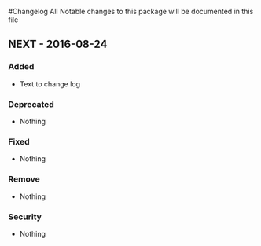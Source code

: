 #Changelog
All Notable changes to this package will be documented in this file

## NEXT - 2016-08-24

### Added
- Text to change log

### Deprecated
- Nothing

### Fixed
- Nothing

### Remove
- Nothing

### Security
- Nothing
